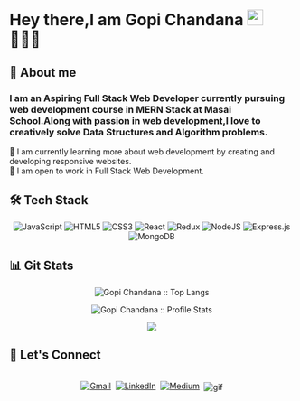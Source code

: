 # Hey there,I am Gopi Chandana <img src="https://media.giphy.com/media/hvRJCLFzcasrR4ia7z/giphy.gif" width="28"> 👩🏻‍💻

## 📖 About me
### I am an Aspiring Full Stack Web Developer currently pursuing  web development course in MERN Stack at Masai School.Along with passion in web development,I love to creatively solve Data Structures and Algorithm problems. 

🌱 I am currently learning more about web development by creating and developing responsive websites.<br>
👯 I am open to work in Full Stack Web Development.

## 🛠  Tech Stack
<p align="center">
<img alt="JavaScript" src="https://img.shields.io/badge/javascript-%23323330.svg?&style=for-the-badge&logo=javascript&logoColor=%23F7DF1E"/> <img alt="HTML5" src="https://img.shields.io/badge/html5-%23E34F26.svg?&style=for-the-badge&logo=html5&logoColor=white"/> <img alt="CSS3" src="https://img.shields.io/badge/css3-%231572B6.svg?&style=for-the-badge&logo=css3&logoColor=white"/>
<img alt="React" src="https://img.shields.io/badge/react-%2320232a.svg?&style=for-the-badge&logo=react&logoColor=%2361DAFB"/>
<img alt="Redux" src="https://img.shields.io/badge/redux-%23593d88.svg?&style=for-the-badge&logo=redux&logoColor=white"/>
<img alt="NodeJS" src="https://img.shields.io/badge/node.js-%2343853D.svg?&style=for-the-badge&logo=node.js&logoColor=white"/>
<img alt="Express.js" src="https://img.shields.io/badge/express.js-%23404d59.svg?&style=for-the-badge"/>
<img alt="MongoDB" src ="https://img.shields.io/badge/MongoDB-%234ea94b.svg?&style=for-the-badge&logo=mongodb&logoColor=white"/>
 <p/>


## 📊 Git Stats
<p align="center"><img src="https://github-readme-stats.vercel.app/api/top-langs/?username=GopiChandana&langs_count=4&title_color=fff&icon_color=79ff97&text_color=9f9f9f&bg_color=151515&layout=compact" alt="Gopi Chandana :: Top Langs" /></p>

<p align="center"><img src="https://github-readme-stats.vercel.app/api?username=GopiChandana&&show_icons=true&title_color=fff&icon_color=79ff97&text_color=9f9f9f&bg_color=151515" alt="Gopi Chandana :: Profile Stats" /></p>

<p align="center"><img align="center" src="https://github-readme-streak-stats.herokuapp.com/?user=GopiChandana&&show_icons=true&title_color=fff&icon_color=79ff97&text_color=ffffff&bg_color=black"><p/>

## 🤝 Let's Connect 
<p align="center">
<br>
<a href="mailto:gopichandanasiri@gmail.com"><img src="https://img.shields.io/badge/Gmail-D14836?style=for-the-badge&logo=gmail&logoColor=white" alt="Gmail" /></a>&nbsp;
<a href="https://www.linkedin.com/in/gopichandana"><img src="https://img.shields.io/badge/linkedin-%230077B5.svg?&style=for-the-badge&logo=linkedin&logoColor=white" alt="LinkedIn" /></a>&nbsp;
<a href="https://gopichandana.medium.com/"><img src="https://img.shields.io/badge/Medium-12100E?style=for-the-badge&logo=medium&logoColor=white" alt="Medium" /></a>&nbsp;
 
<img align="center" src="https://i.pinimg.com/originals/02/49/ef/0249efe4cc8e3c20094fc2d20aa58912.gif" alt="gif"/>
